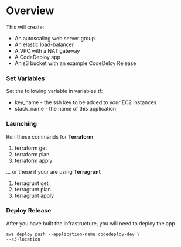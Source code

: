 # Overview

This will create:

 * An autoscaling web server group
 * An elastic load-balancer
 * A VPC with a NAT gateway
 * A CodeDeploy app
 * An s3 bucket with an example CodeDeloy Release

### Set Variables

Set the following variable in variables.tf:

 * key_name - the ssh key to be added to your EC2 instances
 * stack_name - the name of this application

### Launching

Run these commands for **Terraform**:

1. terraform get
2. terraform plan
3. terraform apply

... or these if your are using **Terragrunt**

1. terragrunt get
2. terragrunt plan
3. terragrunt apply

### Deploy Release
After you have built the infrastructure, you will need to deploy the app
```
aws deploy push --application-name codedeploy-dev \
--s3-location 